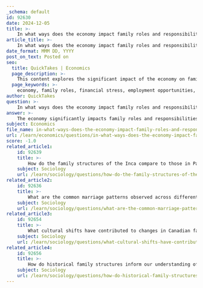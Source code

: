 ```yaml
---
_schema: default
id: 92630
date: 2024-12-05
title: >-
    In what ways does the economy impact family roles and responsibilities?
article_title: >-
    In what ways does the economy impact family roles and responsibilities?
date_format: MMM DD, YYYY
post_on_text: Posted on
seo:
  title: QuickTakes | Economics
  page_description: >-
    This content explores the significant impact of the economy on family roles and responsibilities, examining facets such as financial stress, employment dynamics, changing family structures, cultural shifts, and the influence of economic policies.
  page_keywords: >-
    economy, family roles, financial stress, employment opportunities, family responsibilities, societal expectations, economic downturns, mental health, single-parent households, cohabitation, cultural beliefs, government policies, welfare programs, intergenerational effects
author: QuickTakes
question: >-
    In what ways does the economy impact family roles and responsibilities?
answer: >-
    The economy significantly impacts family roles and responsibilities in various ways, particularly through financial stress, employment opportunities, and societal expectations. Here are some key points illustrating this influence:\n\n1. **Financial Stress and Well-Being**: Economic downturns, such as the Great Recession and the COVID-19 Pandemic Recession, have highlighted the relationship between economic conditions and family financial stress. Families often face increased financial strain during these periods, which can lead to heightened anxiety and conflict within family dynamics. This stress can affect mental health and overall well-being, influencing how family members interact and fulfill their roles (e.g., parenting, caregiving).\n\n2. **Employment and Labor Market Dynamics**: The economy shapes employment opportunities, which in turn affects family roles. For instance, reduced collective bargaining power and stagnant wages can limit financial resources available to families, impacting their ability to provide for children and elderly family members. This economic pressure can lead to role conflicts, where parents struggle to balance work responsibilities with family care duties (source 1, source 4).\n\n3. **Changing Family Structures**: Economic inequality and shifts in family structures are interconnected. As economic conditions change, families may adapt by altering their structures—such as increasing single-parent households or cohabitation without marriage. These changes can influence the distribution of responsibilities within families, as economic necessity may require both parents to work or lead to different caregiving arrangements (source 6, source 7).\n\n4. **Cultural and Social Beliefs**: The family's role in transmitting cultural beliefs about work, marriage, and parenting can also be influenced by economic conditions. For example, families may prioritize education and career advancement in response to economic pressures, which can shift traditional roles and responsibilities.\n\n5. **Impact of Economic Policies**: Government policies related to the economy, such as welfare programs and tax credits, can directly affect family dynamics. Support systems that provide financial assistance can alleviate some stress, allowing families to focus more on nurturing relationships rather than solely on economic survival.\n\n6. **Intergenerational Effects**: Economic conditions can have long-term effects on family roles, as children raised in financially stressed environments may carry those experiences into adulthood, influencing their own family dynamics and economic behaviors (source 6, source 9).\n\nIn summary, the economy plays a crucial role in shaping family roles and responsibilities through financial stress, employment opportunities, changing family structures, and cultural beliefs. Understanding these dynamics is essential for addressing the challenges families face in varying economic contexts.
subject: Economics
file_name: in-what-ways-does-the-economy-impact-family-roles-and-responsibilities.md
url: /learn/economics/questions/in-what-ways-does-the-economy-impact-family-roles-and-responsibilities
score: -1.0
related_article1:
    id: 92639
    title: >-
        How do the family structures of the Inca compare to those in Paris, Ontario?
    subject: Sociology
    url: /learn/sociology/questions/how-do-the-family-structures-of-the-inca-compare-to-those-in-paris-ontario
related_article2:
    id: 92636
    title: >-
        What are the common marriage patterns observed across different cultures?
    subject: Sociology
    url: /learn/sociology/questions/what-are-the-common-marriage-patterns-observed-across-different-cultures
related_article3:
    id: 92654
    title: >-
        What cultural shifts have contributed to changes in Canadian family structures?
    subject: Sociology
    url: /learn/sociology/questions/what-cultural-shifts-have-contributed-to-changes-in-canadian-family-structures
related_article4:
    id: 92656
    title: >-
        How do historical family structures inform our understanding of modern families?
    subject: Sociology
    url: /learn/sociology/questions/how-do-historical-family-structures-inform-our-understanding-of-modern-families
---
```


&nbsp;